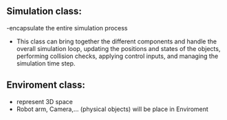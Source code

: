 ## Simulation class: 
 -encapsulate the entire simulation process
 - This class can bring together the different components and handle the overall simulation loop, updating the positions and states of the objects, performing collision checks, applying control inputs, and managing the simulation time step.

## Enviroment class:
 - represent 3D space
 - Robot arm, Camera,... (physical objects) will be place in Enviroment